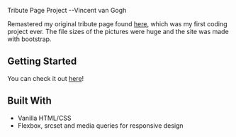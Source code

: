 Tribute Page Project --Vincent van Gogh

Remastered my original tribute page found [here](http://codepen.io/ryanjmack/pen/LZVVrM), which was my first coding project ever. The file sizes of the pictures were huge and the site was made with bootstrap.

## Getting Started

You can check it out [here](https://ryanjmack.github.io/tribute-page/)!

## Built With

* Vanilla HTML/CSS
* Flexbox, srcset and media queries for responsive design
